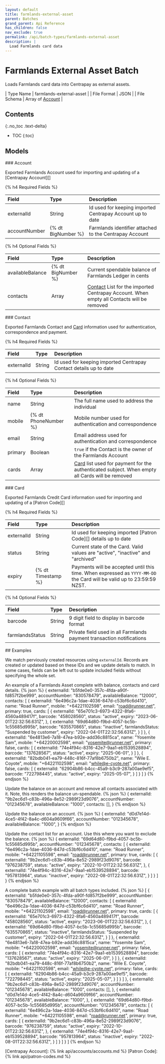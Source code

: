 ```yaml
---
layout: default
title: farmlands-external-asset
parent: Batches
grand_parent: Api Reference
has_children: false
nav_exclude: true
permalink: /api/batch-types/farmlands-external-asset
description: |
  Load Farmlands card data
---
```


# Farmlands External Asset Batch

Loads Farmlands card data into Centrapay as external assets.

| Type Name   | farmlands-external-asset |
| File Format | JSON                     |
| File Schema | Array of [Account]       |

## Contents
{:.no_toc .text-delta}

* TOC
{:toc}

## Models

<a name="account">
### Account

Exported Farmlands Account used for importing and updating of a [Centrapay Account][]


{% h4 Required Fields %}

|     Field     |        Type        |                        Description                        |
| :------------ | :----------------- | :-------------------------------------------------------- |
| externalId    | String             | Id used for keeping imported Centrapay Account up to date |
| accountNumber | {% dt BigNumber %} | Farmlands identifier attached to the Centrapay Account    |


{% h4 Optional Fields %}

|      Field       |        Type        |                                         Description                                          |
| :--------------- | :----------------- | :------------------------------------------------------------------------------------------- |
| availableBalance | {% dt BigNumber %} | Current spendable balance of Farmlands Ledger in cents                                       |
| contacts         | Array              | [Contact][] List for the imported Centrapay Account. When empty all Contacts will be removed |

<a name="contact">
### Contact

Exported Farmlands Contact and [Card][] information used for authentication, correspondence and payment.

{% h4 Required Fields %}

|   Field    |  Type  |                            Description                            |
| :--------- | :----- | :---------------------------------------------------------------- |
| externalId | String | Id used for keeping imported Centrapay Contact details up to date |


{% h4 Optional Fields %}

|  Field  |         Type         |                                            Description                                             |
| :------ | :------------------- | :------------------------------------------------------------------------------------------------- |
| name    | String               | The full name used to address the individual                                                       |
| mobile  | {% dt PhoneNumber %} | Mobile number used for authentication and correspondence                                           |
| email   | String               | Email address used for authentication and correspondence                                           |
| primary | Boolean              | `true` if the Contact is the owner of the Farmlands Account                                        |
| cards   | Array                | [Card][] list used for payment for the authenticated subject. When empty all Cards will be removed |

<a name="card">
### Card

Exported Farmlands Credit Card information used for importing and updating of a [Patron Code][]

{% h4 Required Fields %}

|   Field    |        Type        |                                                      Description                                                      |
| :--------- | :----------------- | :-------------------------------------------------------------------------------------------------------------------- |
| externalId | String             | Id used for keeping imported [Patron Code][] details up to date                                                       |
| status     | String             | Current state of the Card. Valid values are "active", "inactive" and "archived"                                       |
| expiry     | {% dt Timestamp %} | Payments will be accepted until this time. When expressed as `YYYY-MM-DD` the Card will be valid up to 23:59:59 NZST. |

{% h4 Optional Fields %}

|      Field      |  Type  |                              Description                              |
| :-------------- | :----- | :-------------------------------------------------------------------- |
| barcode         | String | 9 digit field to display in barcode format                            |
| farmlandsStatus | String | Private field used in all Farmlands payment transaction notifications |


<a name="example">
## Examples

We match perviously created resources using `externalId`. Records are created or updated based on these IDs and we update details to match. In some cases, fields can be left out to update included fields without specifying the whole set.

An example of a Farmlands Asset complete with balance, contacts and card details.
{% json %}
{
  externalId: "b5fde0e0-357c-4fda-a90f-fd857f2be999",
  accountNumber: "830578479",
  availableBalance: "12000",
  contacts: [
    {
      externalId: "6e496c2a-1dae-4036-847d-c53bf6c6d410",
      name: "Road Runner",
      mobile: "+64221102598",
      email: "road@runner.net",
      primary: true,
      cards: [
        {
          externalId: "65e701c3-6973-4322-8fa6-4560a489417f",
          barcode: "458028560",
          status: "active",
          expiry: "2023-06-01T22:32:56.631Z",
        },
        {
          externalId: "69d64d80-f9bd-4057-bc5b-1c55685d995b",
          barcode: "635570865",
          status: "inactive",
          farmlandsStatus: "Suspended by customer",
          expiry: "2022-04-01T22:32:56.631Z",
        }
      ]
    },
    {
      externalId: "6e4813e6-7a18-47ea-b92e-add36c8815ca",
      name: "Yosemite Sam",
      mobile: "+64220002598",
      email: "yosemite@runner.net",
      primary: false,
      cards: [
        {
          externalId: "74e4f94c-8316-42e7-9aa1-eb1539528894",
          barcode: "137628567",
          status: "active",
          expiry: "2025-06-01",
        }
      ]
    },
    {
      externalId: "82bdb041-ea79-448c-816f-77af8b6750b2",
      name: "Wile E. Coyote",
      mobile: "+64221102598",
      email: "while@e-cyote.net",
      primary: false,
      cards: [
        {
          externalId: "62904b86-b4cc-45a9-b3c9-287a00ae9ef5",
          barcode: "722798445",
          status: "active",
          expiry: "2025-05-07",
        }
      ]
    }
  ]
}
{% endjson %}

Update the balance on an account and remove all contacts associated with it. Note, this renders the balance un-spendable.
{% json %}
{
  externalId: "9b2ec6d1-c83b-496a-8e52-2989f23d9076",
  accountNumber: "012345678",
  availableBalance: "1000",
  contacts: [],
}
{% endjson %}

Update the balance on an account.
{% json %}
{
  externalId: "d0d7e14d-4ce5-4f42-8a4c-d604a9609f66",
  accountNumber: "012345678",
  availableBalance: "1000",
}
{% endjson %}

Update the contact list for an account. Use this where you want to exclude the balance.
{% json %}
{
  externalId: "69d64d80-f9bd-4057-bc5b-1c55685d995b",
  accountNumber: "012345678",
  contacts: [
    {
      externalId: "6e496c2a-1dae-4036-847d-c53bf6c6d410",
      name: "Road Runner",
      mobile: "+64221105598",
      email: "road@runner.net",
      primary: true,
      cards: [
        {
          externalId: "9b2ec6d1-c83b-496a-8e52-2989f23d9076",
          barcode: "976238759",
          status: "active",
          expiry: "2022-10-01T22:32:56.631Z",
        },
        {
          externalId: "74e4f94c-8316-42e7-9aa1-eb1539528894",
          barcode: "957813964",
          status: "inactive",
          expiry: "2022-08-01T22:32:56.631Z",
        }
      ]
    }
  ]
}
{% endjson %}

A complete batch example with all batch types included.
{% json %}
[
  {
    externalId: "b5fde0e0-357c-4fda-a90f-fd857f2be999",
    accountNumber: "830578479",
    availableBalance: "12000",
    contacts: [
      {
        externalId: "6e496c2a-1dae-4036-847d-c53bf6c6d410",
        name: "Road Runner",
        mobile: "+64221102598",
        email: "road@runner.net",
        primary: true,
        cards: [
          {
            externalId: "65e701c3-6973-4322-8fa6-4560a489417f",
            barcode: "458028560",
            status: "active",
            expiry: "2023-06-01T22:32:56.631Z",
          },
          {
            externalId: "69d64d80-f9bd-4057-bc5b-1c55685d995b",
            barcode: "635570865",
            status: "inactive",
            farmlandsStatus: "Suspended by customer",
            expiry: "2022-04-01T22:32:56.631Z",
          }
        ]
      },
      {
        externalId: "6e4813e6-7a18-47ea-b92e-add36c8815ca",
        name: "Yosemite Sam",
        mobile: "+64220002598",
        email: "yosemite@runner.net",
        primary: false,
        cards: [
          {
            externalId: "74e4f94c-8316-42e7-9aa1-eb1539528894",
            barcode: "137628567",
            status: "active",
            expiry: "2025-06-01",
          }
        ]
      },
      {
        externalId: "82bdb041-ea79-448c-816f-77af8b6750b2",
        name: "Wile E. Coyote",
        mobile: "+64221102598",
        email: "while@e-cyote.net",
        primary: false,
        cards: [
          {
            externalId: "62904b86-b4cc-45a9-b3c9-287a00ae9ef5",
            barcode: "722798445",
            status: "active",
            expiry: "2025-05-07",
          }
        ]
      }
    ]
  },
  {
    externalId: "9b2ec6d1-c83b-496a-8e52-2989f23d9076",
    accountNumber: "012345678",
    availableBalance: "1000",
		contacts: [],
  },
  {
    externalId: "d0d7e14d-4ce5-4f42-8a4c-d604a9609f66",
    accountNumber: "012345678",
    availableBalance: "1000",
  },
  {
    externalId: "69d64d80-f9bd-4057-bc5b-1c55685d995b",
    accountNumber: "012345678",
    contacts: [
      {
        externalId: "6e496c2a-1dae-4036-847d-c53bf6c6d410",
        name: "Road Runner",
        mobile: "+64221105598",
        email: "road@runner.net",
        primary: true,
        cards: [
          {
            externalId: "9b2ec6d1-c83b-496a-8e52-2989f23d9076",
            barcode: "976238759",
            status: "active",
            expiry: "2022-10-01T22:32:56.631Z",
          },
          {
            externalId: "74e4f94c-8316-42e7-9aa1-eb1539528894",
            barcode: "957813964",
            status: "inactive",
            expiry: "2022-08-01T22:32:56.631Z",
          }
        ]
      }
    ]
  }
]
{% endjson %}

[Account]: #account
[Contact]: #contact
[Card]: #card
[Centrapay Account]: {% link api/accounts/accounts.md %}
[Patron Code]: {% link api/patron-codes.md %}

